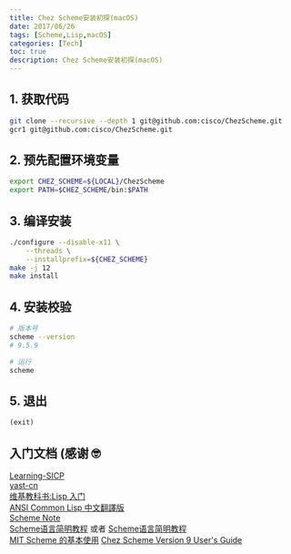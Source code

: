 ```yaml
---
title: Chez Scheme安装初探(macOS)
date: 2017/06/26
tags: [Scheme,Lisp,macOS]
categories: [Tech]
toc: true
description: Chez Scheme安装初探(macOS)
---
```



## 1. 获取代码

```bash
git clone --recursive --depth 1 git@github.com:cisco/ChezScheme.git
gcr1 git@github.com:cisco/ChezScheme.git
```

## 2. 预先配置环境变量

```bash
export CHEZ_SCHEME=${LOCAL}/ChezScheme
export PATH=$CHEZ_SCHEME/bin:$PATH
```

## 3. 编译安装

```bash
./configure --disable-x11 \
    --threads \
    --installprefix=${CHEZ_SCHEME}
make -j 12
make install
```

## 4. 安装校验

```bash
# 版本号
scheme --version
# 9.5.9

# 运行
scheme
```

## 5. 退出

```scheme
(exit)
```

## 入门文档 (感谢 🤓

[Learning-SICP](https://github.com/DeathKing/Learning-SICP)  
[yast-cn](http://deathking.github.io/yast-cn)  
[维基教科书:Lisp 入门](https://zh.wikibooks.org/wiki/Lisp_入門)  
[ANSI Common Lisp 中文翻譯版](http://acl.readthedocs.io/en/latest/)  
[Scheme Note](http://irw.ncut.edu.tw/peterju/scheme.html)  
[Scheme语言简明教程](https://www.gitbook.com/read/book/wizardforcel/teach-yourself-scheme)  或者  [Scheme语言简明教程](http://songjinghe.github.io/TYS-zh-translation/)  
[MIT Scheme 的基本使用](https://www.math.pku.edu.cn/teachers/qiuzy/progtech/scheme/mit_scheme.htm)
[Chez Scheme Version 9 User's Guide](http://cisco.github.io/ChezScheme/csug9.5/csug.html)
